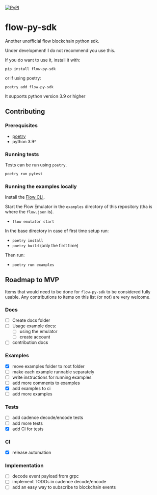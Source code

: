 [![PyPI](https://img.shields.io/pypi/v/flow-py-sdk.svg)](https://pypi.org/project/flow-py-sdk/) 

# flow-py-sdk

Another unofficial flow blockchain python sdk.

Under development! I do not recommend you use this.

If you do want to use it, install it with:

`pip install flow-py-sdk`

or if using poetry:

`poetry add flow-py-sdk`

It supports python version 3.9 or higher

## Contributing

### Prerequisites

- [poetry](https://python-poetry.org/docs/)
- python 3.9^

### Running tests

Tests can be run using `poetry`.

```bash
poetry run pytest
```

### Running the examples locally

Install the [Flow CLI](https://docs.onflow.org/flow-cli).

Start the Flow Emulator in the `examples` directory of this repository (tha is where the `flow.json` is).

- `flow emulator start`

In the base directory in case of first time setup run:

- `poetry install`
- `poetry build` (only the first time)

Then run:

- `poetry run examples`

## Roadmap to MVP

Items that would need to be done for `flow-py-sdk` to be considered fully usable. Any contributions to items on this list (or not) are very welcome.

### Docs

- [ ] Create docs folder
- [ ] Usage example docs:
    - [ ] using the emulator
    - [ ] create account
- [ ] contribution docs

### Examples

- [x] move examples folder to root folder
- [ ] make each example runnable separately
- [ ] write instructions for running examples
- [ ] add more comments to examples
- [x] add examples to ci
- [ ] add more examples

### Tests

- [ ] add cadence decode/encode tests
- [ ] add more tests
- [x] add CI for tests

### CI

- [x] release automation

### Implementation

- [ ] decode event payload from grpc
- [ ] implement TODOs in cadence decode/encode
- [ ] add an easy way to subscribe to blockchain events
